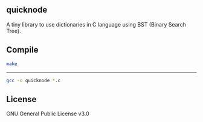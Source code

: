 quicknode
---

A tiny library to use dictionaries in C language using BST (Binary Search Tree). 


Compile
---

```bash
make
```
----

```bash
gcc -o quicknode *.c
```

License
---

GNU General Public License v3.0
